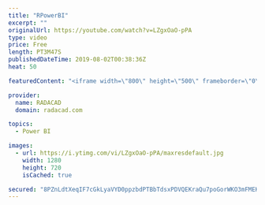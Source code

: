 ```yaml
---
title: "RPowerBI"
excerpt: ""
originalUrl: https://youtube.com/watch?v=LZgxOaO-pPA
type: video
price: Free
length: PT3M47S
publishedDateTime: 2019-08-02T00:38:36Z
heat: 50

featuredContent: "<iframe width=\"800\" height=\"500\" frameborder=\"0\" src=\"https://www.youtube.com/embed/LZgxOaO-pPA\" allow=\"accelerometer; autoplay; encrypted-media; gyroscope; picture-in-picture\" allowfullscreen></iframe>"

provider:
  name: RADACAD
  domain: radacad.com

topics:
  - Power BI

images:
  - url: https://i.ytimg.com/vi/LZgxOaO-pPA/maxresdefault.jpg
    width: 1280
    height: 720
    isCached: true

secured: "8PZnLdtXeqIF7cGkLyaVYD0ppzbdPTBbTdsxPDVQEKraQu7poGorWKO3mFMEKzMXwJ//5NdFXdRcOZdWi3k04CDugz37wCwKegRxtqs1WJZnXNXGZucEzYQZjHE/Yj1cTpyjoV//xNHC03m7YTwuoFqKty89Mgb6yVJBTt/P8kO4WclMFEHdIbdcMqdi4Pq231rFaTl4+HAa2Z9+XUtLVVO04t0VlbcwfpUe7d51KKbY0Is8f1lAnSiJbT5qdqe3trCaq90tLZ9vwsn1d3aXspdBlJxzYKK8f7xFntqKr4R+CX4YvOoXRsN1oTza4M6d1q1wMY7gZHSSvRCOVhvDeP4BFN9rpGEmAMIrwV1eU1liNw2yvBjCqc2BUaWP6Rp56tJKvToTZBUzaOKtq9dhSXMVQ8et7txtpQGFwGCSBBA=;7lrU/XFXVzjru0jW0bSCWg=="
---
```


